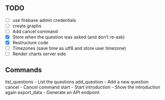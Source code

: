 ## TODO
- [ ] use firebase admin credentials
- [ ] create graphs
- [ ] Add cancel command
- [x] Store when the question was asked (and don't re-ask)
- [x] Restructure code
- [ ] Timezones (save time as utf8 and store user timezone)
- [ ] Render charts server side

## Commands

list_questions - List the questions
add_question - Add a new question
cancel - Cancel command
start - Start
introduction - Show the introduction again
export_data - Generate an API endpoint
